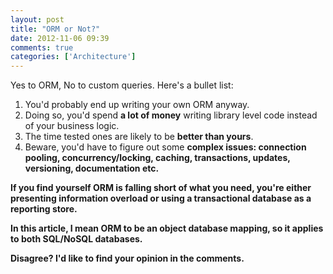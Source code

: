 ```yaml
---
layout: post
title: "ORM or Not?"
date: 2012-11-06 09:39
comments: true
categories: ['Architecture']
---
```


Yes to ORM, No to custom queries. Here's a bullet list:

1. You'd probably end up writing your own ORM anyway.
2. Doing so, you'd spend <strong>a lot of money</strong> writing library level code instead of your business logic.
3. The time tested ones are likely to be <strong>better than yours</strong>.
4. Beware, you'd have to figure out some <strong>complex issues<strong>: connection pooling, concurrency/locking, caching, transactions, updates, versioning, documentation etc.

If you find yourself ORM is falling short of what you need, you're either presenting information overload or using a transactional database as a reporting store.

In this article, I mean ORM to be an object database mapping, so it applies to both SQL/NoSQL databases.

Disagree? I'd like to find your opinion in the comments.

